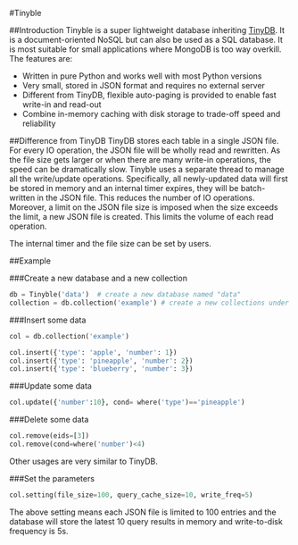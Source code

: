 #Tinyble

##Introduction
Tinyble is a super lightweight database inheriting [TinyDB](https://github.com/msiemens/tinydb). It is a document-oriented NoSQL but can also be used as a SQL database. It is most suitable for small applications where MongoDB is too way overkill.
The features are:

- Written in pure Python and works well with most Python versions
- Very small, stored in JSON format and requires no external server
- Different from TinyDB, flexible auto-paging is provided to enable fast write-in and read-out
- Combine in-memory caching with disk storage to trade-off speed and reliability

##Difference from TinyDB
TinyDB stores each table in a single JSON file. For every IO operation, the JSON file will be wholly read and rewritten. As the file size gets larger or when there are many write-in operations, the speed can be dramatically slow.
Tinyble uses a separate thread to manage all the write/update operations. Specifically, all newly-updated data will first be stored in memory and an internal timer expires, they will be batch-written in the JSON file. This reduces
the number of IO operations. Moreover, a limit on the JSON file size is imposed when the size exceeds the limit, a new JSON file is created. This limits the volume of each read operation.


The internal timer and the file size can be set by users.

##Example

###Create a new database and a new collection 

```Python
db = Tinyble('data')  # create a new database named "data"
collection = db.collection('example') # create a new collections under "data" named "example"


```

###Insert some data
```Python
col = db.collection('example')

col.insert({'type': 'apple', 'number': 1})
col.insert({'type': 'pineapple', 'number': 2})
col.insert({'type': 'blueberry', 'number': 3})


```

###Update some data
```Python
col.update({'number':10}, cond= where('type')=='pineapple')

```

###Delete some data
```Python
col.remove(eids=[3])
col.remove(cond=where('number')<4)

```

Other usages are very similar to TinyDB.


###Set the parameters
```Python
col.setting(file_size=100, query_cache_size=10, write_freq=5)
```

The above setting means each JSON file is limited to 100 entries and the database will store the latest 10 query results in memory and write-to-disk frequency is 5s. 